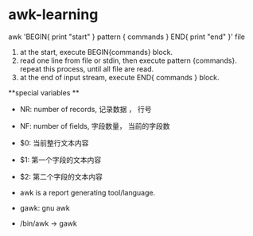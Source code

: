# awk-learning

awk 'BEGIN{ print "start" } pattern { commands } END{ print "end" }' file


1. at the start, execute BEGIN{commands} block.
2. read one line from file or stdin, then execute pattern {commands}. repeat this process, until all file are read.
3. at the end of input stream, execute END{ commands } block.


**special variables **
- NR: number of records, 记录数据 ， 行号
- NF: number of fields, 字段数量， 当前的字段数
- $0: 当前整行文本内容
- $1: 第一个字段的文本内容
- $2: 第二个字段的文本内容


- awk is a report generating tool/language.
- gawk: gnu awk
- /bin/awk -> gawk
